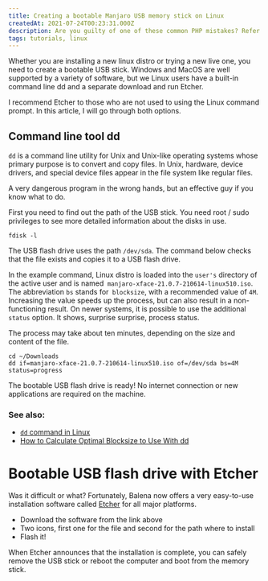 ```yaml
---
title: Creating a bootable Manjaro USB memory stick on Linux
createdAt: 2021-07-24T00:23:31.000Z
description: Are you guilty of one of these common PHP mistakes? Refer to this list next time you're debugging PHP code.
tags: tutorials, linux
---
```


Whether you are installing a new linux distro or trying a new live one, you need to create a bootable USB stick. Windows and MacOS are well supported by a variety of software, but we Linux users have a built-in command line dd and a separate download and run Etcher.

I recommend Etcher to those who are not used to using the Linux command prompt. In this article, I will go through both options.

## Command line tool dd

`dd` is a command line utility for Unix and Unix-like operating systems whose primary purpose is to convert and copy files. In Unix, hardware, device drivers, and special device files appear in the file system like regular files.

A very dangerous program in the wrong hands, but an effective guy if you know what to do.

First you need to find out the path of the USB stick. You need root / sudo privileges to see more detailed information about the disks in use.

```
fdisk -l
```

The USB flash drive uses the path `/dev/sda`. The command below checks that the file exists and copies it to a USB flash drive.

In the example command, Linux distro is loaded into the `user's` directory of the active user and is named` manjaro-xface-21.0.7-210614-linux510.iso`. The abbreviation `bs` stands for` blocksize`, with a recommended value of `4M`. Increasing the value speeds up the process, but can also result in a non-functioning result. On newer systems, it is possible to use the additional `status` option. It shows, surprise surprise, process status.

The process may take about ten minutes, depending on the size and content of the file.

```
cd ~/Downloads
dd if=manjaro-xface-21.0.7-210614-linux510.iso of=/dev/sda bs=4M status=progress
```

The bootable USB flash drive is ready! No internet connection or new applications are required on the machine.

### See also:

- [`dd` command in Linux](https://www.geeksforgeeks.org/dd-command-linux/)
- [How to Calculate Optimal Blocksize to Use With dd](https://www.baeldung.com/linux/dd-optimal-blocksize)

# Bootable USB flash drive with Etcher

Was it difficult or what? Fortunately, Balena now offers a very easy-to-use installation software called [Etcher](https://www.balena.io/etcher/) for all major platforms.

- Download the software from the link above
- Two icons, first one for the file and second for the path where to install
- Flash it!

When Etcher announces that the installation is complete, you can safely remove the USB stick or reboot the computer and boot from the memory stick.